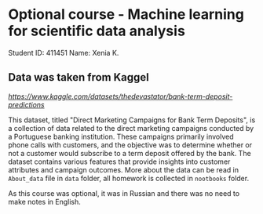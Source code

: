 # Optional course - Machine learning for scientific data analysis
Student ID: 411451
Name: Xenia K.

## Data was taken from Kaggel

_<https://www.kaggle.com/datasets/thedevastator/bank-term-deposit-predictions>_

This dataset, titled "Direct Marketing Campaigns for Bank Term Deposits",
is a collection of data related to the direct marketing campaigns conducted by a Portuguese banking institution.
These campaigns primarily involved phone calls with customers, and the objective was to determine whether or not a customer would subscribe to a term deposit offered by the bank.
The dataset contains various features that provide insights into customer attributes and campaign outcomes.
More about the data can be read in `About_data` file in `data` folder, all homework is collected in `nootbooks` folder.

As this course was optional, it was in Russian and there was no need to make notes in English.
